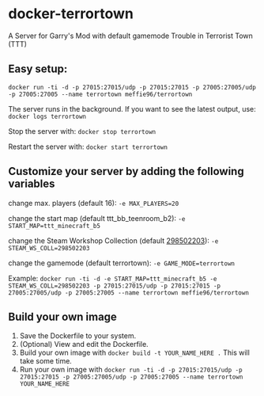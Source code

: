 # docker-terrortown
A Server for Garry's Mod with default gamemode Trouble in Terrorist Town (TTT)

## Easy setup:

`docker run -ti -d -p 27015:27015/udp -p 27015:27015 -p 27005:27005/udp -p 27005:27005 --name terrortown meffie96/terrortown`

The server runs in the background. If you want to see the latest output, use:
`docker logs terrortown`

Stop the server with:
`docker stop terrortown`

Restart the server with:
`docker start terrortown`

## Customize your server by adding the following variables

change max. players (default 16):
`-e MAX_PLAYERS=20`

change the start map (default ttt_bb_teenroom_b2):
`-e START_MAP=ttt_minecraft_b5`

change the Steam Workshop Collection (default [298502203](https://steamcommunity.com/sharedfiles/filedetails/?id=298502203)):
`-e STEAM_WS_COLL=298502203`

change the gamemode (default terrortown):
`-e GAME_MODE=terrortown`

Example:
`docker run -ti -d -e START_MAP=ttt_minecraft_b5 -e STEAM_WS_COLL=298502203 -p 27015:27015/udp -p 27015:27015 -p 27005:27005/udp -p 27005:27005 --name terrortown meffie96/terrortown`

## Build your own image

1. Save the Dockerfile to your system.
2. (Optional) View and edit the Dockerfile.
3. Build your own image with `docker build -t YOUR_NAME_HERE .` This will take some time.
4. Run your own image with `docker run -ti -d -p 27015:27015/udp -p 27015:27015 -p 27005:27005/udp -p 27005:27005 --name terrortown YOUR_NAME_HERE`
